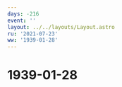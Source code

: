 ```yaml
---
days: -216
event: ''
layout: ../../layouts/Layout.astro
ru: '2021-07-23'
ww: '1939-01-28'
---
```


# 1939-01-28